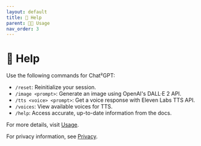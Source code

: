 ```yaml
---
layout: default
title: 🛟 Help
parent: 🧑‍💻 Usage
nav_order: 3
---
```


# 🛟 Help

Use the following commands for Chat²GPT:

- `/reset`: Reinitialize your session.
- `/image <prompt>`: Generate an image using OpenAI's DALL·E 2 API.
- `/tts <voice> <prompt>`: Get a voice response with Eleven Labs TTS API.
- `/voices`: View available voices for TTS.
- `/help`: Access accurate, up-to-date information from the docs.

For more details, visit [Usage](https://rahb-realtors-association.github.io/chat2gpt/usage/).

For privacy information, see [Privacy](https://rahb-realtors-association.github.io/chat2gpt/privacy.html).
